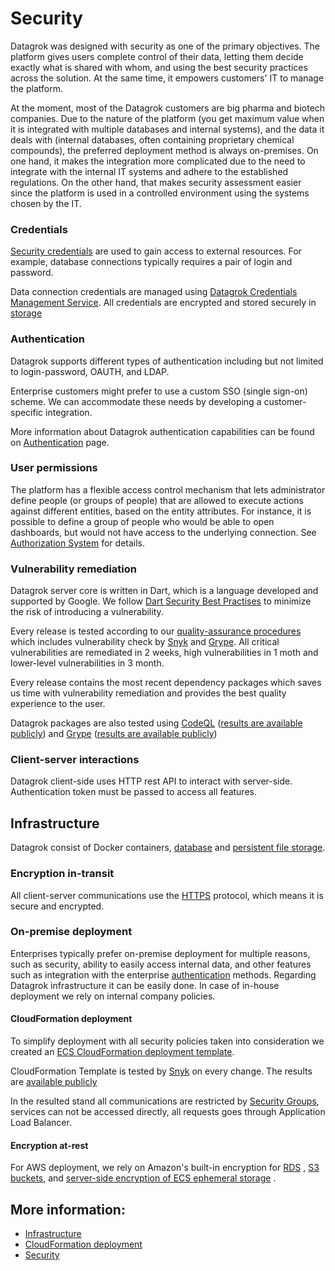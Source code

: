 <!-- TITLE: Security -->
<!-- SUBTITLE: -->

# Security

Datagrok was designed with security as one of the primary objectives. The platform gives users
complete control of their data, letting them decide exactly what is shared with whom, and using the best security 
practices across the solution. At the same time, it empowers customers' IT to manage the platform.

At the moment, most of the Datagrok customers are big pharma and biotech companies. Due to the nature of the
platform (you get maximum value when it is integrated with multiple databases and internal systems), and
the data it deals with (internal databases, often containing proprietary chemical compounds), 
the preferred deployment method is always on-premises. On one hand, it makes the integration more 
complicated due to the need to integrate with the internal IT systems and adhere to the established regulations.
On the other hand, that makes security assessment easier since the platform is used in a controlled 
environment using the systems chosen by the IT. 

### Credentials

[Security credentials](../../govern/security.md#credentials) are used to gain access to external resources. For example,
database connections typically requires a pair of login and password.

Data connection credentials are managed
using [Datagrok Credentials Management Service](../../govern/security.md#credentials). All credentials are encrypted and
stored securely in [storage](../../govern/security.md#credentials-storage)

### Authentication

Datagrok supports different types of authentication including but not limited to login-password, OAUTH, and LDAP.

Enterprise customers might prefer to use a custom SSO (single sign-on) scheme. We can accommodate these needs by
developing a customer-specific integration.

More information about Datagrok authentication capabilities can be found
on [Authentication](../../govern/authentication.md) page.

### User permissions

The platform has a flexible access control mechanism that lets administrator define people (or groups of people) that
are allowed to execute actions against different entities, based on the entity attributes. For instance, it is possible
to define a group of people who would be able to open dashboards, but would not have access to the underlying
connection. See
[Authorization System](../../govern/authorization.md) for details.

### Vulnerability remediation

Datagrok server core is written in Dart, which is a language developed and supported by Google. We
follow [Dart Security Best Practises](https://dart.dev/security#best-practices) to minimize the risk of introducing a
vulnerability.

Every release is tested according to our [quality-assurance procedures](quality-assurance.md) which includes
vulnerability check by [Snyk](https://snyk.io/) and [Grype](https://github.com/anchore/grype/). All critical
vulnerabilities are remediated in 2 weeks, high vulnerabilities in 1 moth and lower-level vulnerabilities in 3 month.

Every release contains the most recent dependency packages which saves us time with vulnerability remediation and
provides the best quality experience to the user.

Datagrok packages are also tested
using [CodeQL](https://codeql.github.com/) ([results are available publicly](https://github.com/datagrok-ai/public/security/code-scanning?query=tool%3ACodeQL))
and [Grype](https://github.com/anchore/grype/) ([results are available publicly](https://github.com/datagrok-ai/public/security/code-scanning?query=tool%3A%22Anchore+Container+Vulnerability+Report+%28T0%29%22))

### Client-server interactions

Datagrok client-side uses HTTP rest API to interact with server-side. Authentication token must be passed to access all
features.

## Infrastructure

Datagrok consist of Docker containers, [database](infrastructure.md#database)
and [persistent file storage](infrastructure.md#storage).

### Encryption in-transit

All client-server communications use the [HTTPS](https://en.wikipedia.org/wiki/HTTPS) protocol, which means it is secure
and encrypted.

### On-premise deployment

Enterprises typically prefer on-premise deployment for multiple reasons, such as security, ability to easily access
internal data, and other features such as integration with the enterprise
[authentication](../../govern/authentication.md) methods. Regarding Datagrok infrastructure it can be easily done. In
case of in-house deployment we rely on internal company policies.

#### CloudFormation deployment

To simplify deployment with all security policies taken into consideration we created
an [ECS CloudFormation deployment template](deploy-amazon-cloudformation.md).

CloudFormation Template is tested by [Snyk](https://snyk.io/) on every change. The results
are [available publicly](https://github.com/datagrok-ai/public/security/code-scanning?query=tool%3A%22Snyk+IaC%22)

In the resulted stand all communications are restricted
by [Security Groups](https://docs.aws.amazon.com/vpc/latest/userguide/VPC_SecurityGroups.html), services can not be
accessed directly, all requests goes through Application Load Balancer.

#### Encryption at-rest

For AWS deployment, we rely on Amazon's built-in encryption for
[RDS](https://docs.aws.amazon.com/AmazonRDS/latest/UserGuide/Overview.Encryption.html)
, [S3 buckets](https://docs.aws.amazon.com/AmazonS3/latest/dev/bucket-encryption.html),
and [server-side encryption of ECS ephemeral storage](https://aws.amazon.com/blogs/containers/introducing-server-side-encryption-ephemeral-storage-using-aws-fargate-managed-keys-aws-fargate-platform-version-1-4/)
.

## More information:

* [Infrastructure](infrastructure.md)
* [CloudFormation deployment](deploy-amazon-cloudformation.md)
* [Security](../../govern/security.md)
